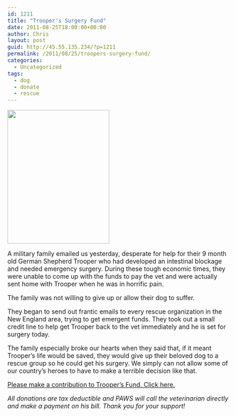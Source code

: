 ```yaml
---
id: 1211
title: "Trooper's Surgery Fund"
date: 2011-08-25T18:00:00+00:00
author: Chris
layout: post
guid: http://45.55.135.234/?p=1211
permalink: /2011/08/25/troopers-surgery-fund/
categories:
  - Uncategorized
tags:
  - dog
  - donate
  - rescue
---
```

<img src="https://pawsnewengland.com/wp-content/uploads/2011/08/Trooper-229x300.jpg" alt="" title="Trooper" width="229" height="300" class="aligncenter size-medium wp-image-1212" />

A military family emailed us yesterday, desperate for help for their 9 month old German Shepherd Trooper who had developed an intestinal blockage and needed emergency surgery. During these tough economic times, they were unable to come up with the funds to pay the vet and were actually sent home with Trooper when he was in horrific pain.

The family was not willing to give up or allow their dog to suffer.

They began to send out frantic emails to every rescue organization in the New England area, trying to get emergent funds. They took out a small credit line to help get Trooper back to the vet immediately and he is set for surgery today.

The family especially broke our hearts when they said that, if it meant Trooper&#8217;s life would be saved, they would give up their beloved dog to a rescue group so he could get his surgery. We simply can not allow some of our country&#8217;s heroes to have to make a terrible decision like that.

[Please make a contribution to Trooper&#8217;s Fund. Click here.](http://pawnewengland.chipin.com/troopers-surgery-fund)

_All donations are tax deductible and PAWS will call the veterinarian directly and make a payment on his bill. Thank you for your support!_